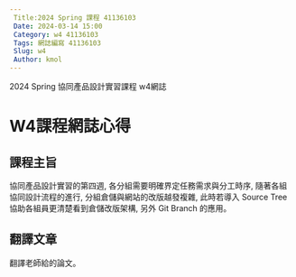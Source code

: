 ```yaml
---
 Title:2024 Spring 課程 41136103
 Date: 2024-03-14 15:00
 Category: w4 41136103
 Tags: 網誌編寫 41136103
 Slug: w4
 Author: kmol
---
```


2024 Spring 協同產品設計實習課程 w4網誌

<!-- PELICAN_END_SUMMARY -->

# W4課程網誌心得

## 課程主旨

協同產品設計實習的第四週, 各分組需要明確界定任務需求與分工時序, 隨著各組協同設計流程的進行, 分組倉儲與網站的改版越發複雜, 此時若導入 Source Tree 協助各組員更清楚看到倉儲改版架構, 另外 Git Branch 的應用。

## 翻譯文章

翻譯老師給的論文。
